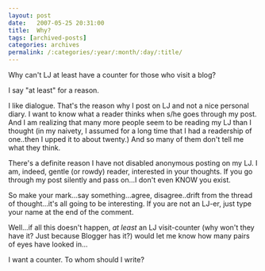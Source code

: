 ```yaml
---
layout: post
date:	2007-05-25 20:31:00
title:  Why?
tags: [archived-posts]
categories: archives
permalink: /:categories/:year/:month/:day/:title/
---
```

Why can't LJ at least have a counter for those who visit a blog?

I say "at least" for a reason.

I like dialogue. That's the reason why I post on LJ and not a nice personal diary. I want to know what a reader thinks when s/he goes through my post. And I am realizing that many more people seem to be reading my LJ than I thought (in my naivety, I assumed for a long time that I had a readership of one..then I upped it to about twenty.) And so many of them don't tell me what they think.

There's a definite reason I have not disabled anonymous posting on my LJ. I am, indeed, gentle (or rowdy) reader, interested in your thoughts. If you go through my post silently and pass on...I don't even KNOW you exist. 

So make your mark...say something...agree, disagree..drift from the thread of thought...it's all going to be interesting. If you are not an LJ-er, just type your name at the end of the comment.

Well...if all this doesn't happen, *at least* an LJ visit-counter (why won't they have it? Just because Blogger has it?) would let me know how many pairs of eyes have looked in...

I want a counter. To whom should I write?
